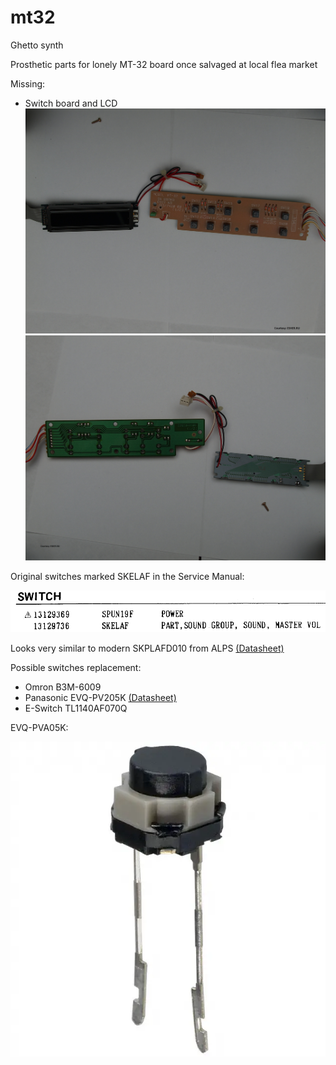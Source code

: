 # mt32
Ghetto synth

Prosthetic parts for lonely MT-32 board once salvaged at local flea market


Missing:
- Switch board and LCD
![Alt text](/photo/tn_65_20140117194329.jpg?raw=true "Switch board and LCD (Front)")
![Alt text](/photo/tn_65_20140117194356.jpg?raw=true "Switch board and LCD (Back)")

Original switches marked SKELAF in the Service Manual:

![Alt text](/photo/SKELAF.png?raw=true "SKELAF WTF")

Looks very similar to modern SKPLAFD010 from ALPS [(Datasheet)](PDF/ALPS-SKPLAFD010.pdf)


Possible switches replacement:

- Omron B3M-6009
- Panasonic EVQ-PV205K [(Datasheet)](PDF/Panasonic-EVQ-PVA05K.pdf)
- E-Switch TL1140AF070Q

EVQ-PVA05K:

![Alt text](/photo/EVQ-PVA05K.png?raw=true "PVA05K")
